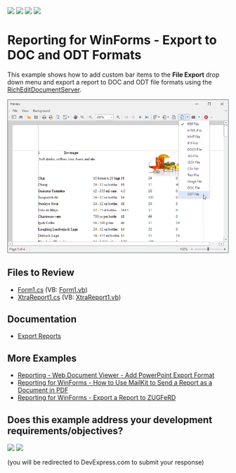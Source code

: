 <!-- default badges list -->
![](https://img.shields.io/endpoint?url=https://codecentral.devexpress.com/api/v1/VersionRange/128600898/24.2.1%2B)
[![](https://img.shields.io/badge/Open_in_DevExpress_Support_Center-FF7200?style=flat-square&logo=DevExpress&logoColor=white)](https://supportcenter.devexpress.com/ticket/details/E4530)
[![](https://img.shields.io/badge/📖_How_to_use_DevExpress_Examples-e9f6fc?style=flat-square)](https://docs.devexpress.com/GeneralInformation/403183)
[![](https://img.shields.io/badge/💬_Leave_Feedback-feecdd?style=flat-square)](#does-this-example-address-your-development-requirementsobjectives)
<!-- default badges end -->
# Reporting for WinForms - Export to DOC and ODT Formats

This example shows how to add custom bar items to the **File Export** drop down menu and export a report to DOC and ODT file formats using the [RichEditDocumentServer](https://docs.devexpress.com/OfficeFileAPI/DevExpress.XtraRichEdit.RichEditDocumentServer).

![Reporting - Export to DOC and ODT Formats](Images/screenshot.png)
## Files to Review

* [Form1.cs](./CS/WindowsFormsApplication1/Form1.cs) (VB: [Form1.vb](./VB/WindowsFormsApplication1/Form1.vb))
* [XtraReport1.cs](./CS/WindowsFormsApplication1/XtraReport1.cs) (VB: [XtraReport1.vb](./VB/WindowsFormsApplication1/XtraReport1.vb))


## Documentation

- [Export Reports](https://docs.devexpress.com/XtraReports/1302/detailed-guide-to-devexpress-reporting/store-and-distribute-reports/export-reports)

## More Examples

- [Reporting - Web Document Viewer - Add PowerPoint Export Format](https://github.com/DevExpress-Examples/reporting-web-viewer-powerpoint-export)
- [Reporting for WinForms - How to Use MailKit to Send a Report as a Document in PDF](https://github.com/DevExpress-Examples/reporting-winforms-mailkit-email-report-pdf)
- [Reporting for WinForms - Export a Report to ZUGFeRD](https://github.com/DevExpress-Examples/reporting-winforms-export-pdf-zugferd)
<!-- feedback -->
## Does this example address your development requirements/objectives?

[<img src="https://www.devexpress.com/support/examples/i/yes-button.svg"/>](https://www.devexpress.com/support/examples/survey.xml?utm_source=github&utm_campaign=reporting-winforms-export-doc-odt&~~~was_helpful=yes) [<img src="https://www.devexpress.com/support/examples/i/no-button.svg"/>](https://www.devexpress.com/support/examples/survey.xml?utm_source=github&utm_campaign=reporting-winforms-export-doc-odt&~~~was_helpful=no)

(you will be redirected to DevExpress.com to submit your response)
<!-- feedback end -->
